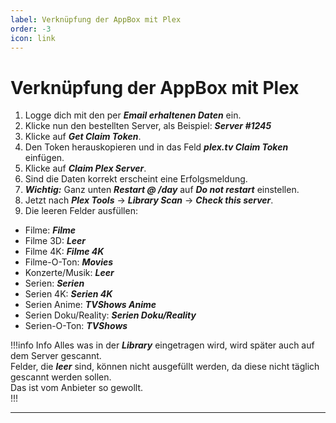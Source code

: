 ```yaml
---
label: Verknüpfung der AppBox mit Plex
order: -3
icon: link
---
```


# Verknüpfung der AppBox mit Plex

1. Logge dich mit den per ***Email erhaltenen Daten*** ein.
2. Klicke nun den bestellten Server, als Beispiel: ***Server #1245***
3. Klicke auf ***Get Claim Token***.
4. Den Token herauskopieren und in das Feld ***plex.tv Claim Token*** einfügen.
5. Klicke auf ***Claim Plex Server***.
6. Sind die Daten korrekt erscheint eine Erfolgsmeldung.
7. ***Wichtig:*** Ganz unten ***Restart @ /day*** auf ***Do not restart*** einstellen.
8. Jetzt nach ***Plex Tools*** -> ***Library Scan*** -> ***Check this server***.
9. Die leeren Felder ausfüllen:
  - Filme: ***Filme***
  - Filme 3D: ***Leer***
  - Filme 4K: ***Filme 4K***
  - Filme-O-Ton: ***Movies***
  - Konzerte/Musik: ***Leer***
  - Serien: ***Serien***
  - Serien 4K: ***Serien 4K***
  - Serien Anime: ***TVShows Anime***
  - Serien Doku/Reality: ***Serien Doku/Reality***
  - Serien-O-Ton: ***TVShows***

!!!info Info
Alles was in der ***Library*** eingetragen wird, wird später auch auf dem Server gescannt.<br/>
Felder, die ***leer*** sind, können nicht ausgefüllt werden, da diese nicht täglich gescannt werden sollen.<br/>
Das ist vom Anbieter so gewollt.<br/>
!!!

---
